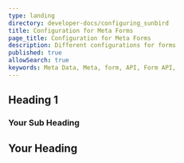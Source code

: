 ```yaml
---
type: landing
directory: developer-docs/configuring_sunbird
title: Configuration for Meta Forms
page_title: Configuration for Meta Forms 
description: Different configurations for forms
published: true
allowSearch: true
keywords: Meta Data, Meta, form, API, Form API, 
---
```

## Heading 1

### Your Sub Heading 


## Your Heading 

